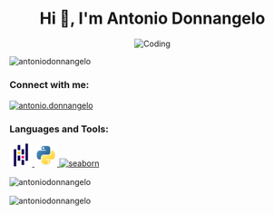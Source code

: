 <h1 align="center">Hi 👋, I'm Antonio Donnangelo</h1>

<div align="center">
    <img alt="Coding" width="400" src="LUC_GIF_TUSCANY.gif">
</div>

<p align="left"> <img src="https://komarev.com/ghpvc/?username=antoniodonnangelo&label=Profile%20views&color=0e75b6&style=flat" alt="antoniodonnangelo" /> </p>

<h3 align="left">Connect with me:</h3>
<p align="left">
<a href="https://instagram.com/antonio.donnangelo" target="blank"><img align="center" src="https://raw.githubusercontent.com/rahuldkjain/github-profile-readme-generator/master/src/images/icons/Social/instagram.svg" alt="antonio.donnangelo" height="30" width="40" /></a>
</p>

<h3 align="left">Languages and Tools:</h3>
<p align="left"> <a href="https://pandas.pydata.org/" target="_blank" rel="noreferrer"> <img src="https://raw.githubusercontent.com/devicons/devicon/2ae2a900d2f041da66e950e4d48052658d850630/icons/pandas/pandas-original.svg" alt="pandas" width="40" height="40"/> </a> <a href="https://www.python.org" target="_blank" rel="noreferrer"> <img src="https://raw.githubusercontent.com/devicons/devicon/master/icons/python/python-original.svg" alt="python" width="40" height="40"/> </a> <a href="https://seaborn.pydata.org/" target="_blank" rel="noreferrer"> <img src="https://seaborn.pydata.org/_images/logo-mark-lightbg.svg" alt="seaborn" width="40" height="40"/> </a> </p>

<p><img align="center" src="https://github-readme-stats.vercel.app/api/top-langs?username=antoniodonnangelo&show_icons=true&locale=en&layout=compact" alt="antoniodonnangelo" /></p>

<p><img align="center" src="https://github-readme-streak-stats.herokuapp.com/?user=antoniodonnangelo&" alt="antoniodonnangelo" /></p>
